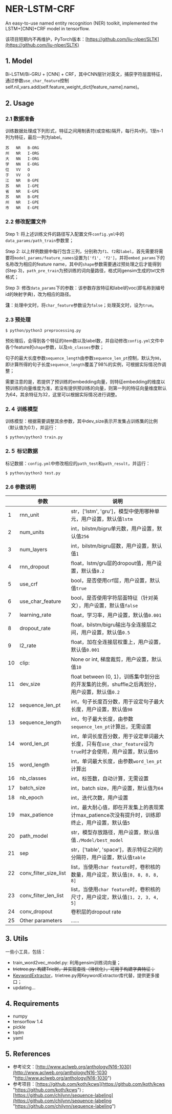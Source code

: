 # NER-LSTM-CRF
An easy-to-use named entity recognition (NER) toolkit, implemented the LSTM+\[CNN\]+CRF model in tensorflow.

该项目短期内不再维护，PyTorch版本：[https://github.com/liu-nlper/SLTK](https://github.com/liu-nlper/SLTK)

## 1. Model
Bi-LSTM/Bi-GRU + \[CNN\] + CRF，其中CNN层针对英文，捕获字符层面特征，通过参数`use_char_feature`控制self.nil_vars.add(self.feature_weight_dict[feature_name].name)。

## 2. Usage
### 2.1 数据准备
训练数据处理成下列形式，特征之间用制表符(或空格)隔开，每行共n列，1至n-1列为特征，最后一列为label。

    苏   NR   B-ORG
    州   NR   I-ORG
    大   NN   I-ORG
    学   NN   E-ORG
    位   VV   O
    于   VV   O
    江   NR   B-GPE
    苏   NR   I-GPE
    省   NR   E-GPE
    苏   NR   B-GPE
    州   NR   I-GPE
    市   NR   E-GPE
### 2.2 修改配置文件
Step 1: 将上述训练文件的路径写入配置文件`config.yml`中的`data_params/path_train`参数里；

Step 2: 以上样例数据中每行包含三列，分别称为`f1`、`f2`和`label`，首先需要将需要将`model_params/feature_names`设置为`['f1', 'f2']`，并将`embed_params`下的名称改为相应的feature name，其中的`shape`参数需要通过预处理之后才能得到(Step 3)，`path_pre_train`为预训练的词向量路径，格式同gensim生成的txt文件格式；

Step 3: 修改`data_params`下的参数：该参数存放特征和label的voc(即名称到编号id的映射字典)，改为相应的路径。

**注**：处理中文时，将`char_feature`参数设为`false`；处理英文时，设为`true`。

### 2.3 预处理
    $ python/python3 preprocessing.py
预处理后，会得到各个特征的item数以及label数，并自动修改`config.yml`文件中各个feature的`shape`参数，以及`nb_classes`参数；

句子的最大长度参数`sequence_length`由参数`sequence_len_pt`控制，默认为`98`，即计算所得的句子长度`sequence_length`覆盖了98%的实例，可根据实际情况作调整；

需要注意的是，若提供了预训练的embedding向量，则特征embedding的维度以预训练的向量维度为准，若没有提供预训练的向量，则第一列的特征向量维度默认为64，其余特征为32，这里可以根据实际情况进行调整。

### 2.４ 训练模型

训练模型：根据需要调整其余参数，其中dev_size表示开发集占训练集的比例（默认值为0.1），并运行：

    $ python/python3 train.py

### 2.５ 标记数据
标记数据：`config.yml`中修改相应的`path_test`和`path_result`，并运行：

    $ python/python3 test.py

### 2.6 参数说明

|  | 参数 |说明  |
| ------------ | ------------ | ------------ |
|1|rnn_unit| str，\['lstm', 'gru'\]，模型中使用哪种单元，用户设置，默认值`lstm`|
|2|num_units| int，bilstm/bigru单元数，用户设置，默认值`256`|
|3|num_layers| int，bilstm/bigru层数，用户设置，默认值`1`|
|4|rnn_dropout| float，lstm/gru层的dropout值，用户设置，默认值`0.2`|
|5|use_crf| bool，是否使用crf层，用户设置，默认值`true`|
|6|use_char_feature| bool，是否使用字符层面特征（针对英文），用户设置，默认值`false`|
|7|learning_rate| float，学习率，用户设置，默认值`0.001`|
|8|dropout_rate| float，bilstm/bigru输出与全连接层之间，用户设置，默认值`0.5`|
|9|l2_rate| float，加在全连接层权重上，用户设置，默认值`0.001`|
|10|clip:| None or int, 梯度裁剪，用户设置，默认值`10`|
|11|dev_size| float between (0, 1)，训练集中划分出的开发集的比例，shuffle之后再划分，用户设置，默认值`0.2`|
|12|sequence_len_pt|int，句子长度百分数，用于设定句子最大长度，用户设置，默认值`98`|
|13|sequence_length| int，句子最大长度，由参数`sequence_len_pt`计算出，无需设置|
|14|word_len_pt|int，单词长度百分数，用于设定单词最大长度，只有在`use_char_feature`设为`true`时才会使用，用户设置，默认值`95`|
|15|word_length| int，单词最大长度，由参数`word_len_pt`计算出
|16|nb_classes| int，标签数，自动计算，无需设置|
|17|batch_size| int，batch size，用户设置，默认值为`64`|
|18|nb_epoch| int，迭代次数，用户设置|
|19|max_patience| int，最大耐心值，即在开发集上的表现累计max_patience次没有提升时，训练即终止，用户设置，默认值`5`|
|20|path_model| str，模型存放路径，用户设置，默认值值`./Model/best_model`|
|21|sep| str，\['table', 'space'\]，表示特征之间的分隔符，用户设置，默认值`table`|
|22|conv_filter_size_list|list，当使用`char feature`时，卷积核的数量，用户设定，默认值`[8, 8, 8, 8, 8]`|
|23|conv_filter_len_list|list，当使用`char feature`时，卷积核的尺寸，用户设定，默认值`[1, 2, 3, 4, 5]`|
|24|conv_dropout|卷积层的dropout rate|
|25|Other parameters|......|

## 3. Utils
一些小工具，包括：
- train_word2vec_model.py: 利用gensim训练词向量；
- ~~trietree.py: 构建Trie树，并实现查找（待优化），可用于构建字典特征；~~
- [KeywordExtractor](https://github.com/liu-nlper/KeywordExtractor)，trietree.py用KeywordExtractor库代替，提供更多接口；
- updating...

## 4. Requirements
- numpy
- tensorflow 1.4
- pickle
- tqdm
- yaml

## 5. References
- 参考论文：[http://www.aclweb.org/anthology/N16-1030](http://www.aclweb.org/anthology/N16-1030 "http://www.aclweb.org/anthology/N16-1030")
- 参考项目：[https://github.com/koth/kcws](https://github.com/koth/kcws "https://github.com/koth/kcws") ; [https://github.com/chilynn/sequence-labeling](https://github.com/chilynn/sequence-labeling "https://github.com/chilynn/sequence-labeling")
